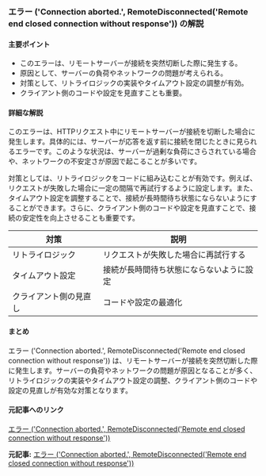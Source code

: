 ### エラー ('Connection aborted.', RemoteDisconnected('Remote end closed connection without response')) の解説

#### 主要ポイント
- このエラーは、リモートサーバーが接続を突然切断した際に発生する。
- 原因として、サーバーの負荷やネットワークの問題が考えられる。
- 対策として、リトライロジックの実装やタイムアウト設定の調整が有効。
- クライアント側のコードや設定を見直すことも重要。

#### 詳細な解説

このエラーは、HTTPリクエスト中にリモートサーバーが接続を切断した場合に発生します。具体的には、サーバーが応答を返す前に接続を閉じたときに見られるエラーです。このような状況は、サーバーが過剰な負荷にさらされている場合や、ネットワークの不安定さが原因で起こることが多いです。

対策としては、リトライロジックをコードに組み込むことが有効です。例えば、リクエストが失敗した場合に一定の間隔で再試行するように設定します。また、タイムアウト設定を調整することで、接続が長時間待ち状態にならないようにすることができます。さらに、クライアント側のコードや設定を見直すことで、接続の安定性を向上させることも重要です。

| 対策 | 説明 |
|---|---|
| リトライロジック | リクエストが失敗した場合に再試行する |
| タイムアウト設定 | 接続が長時間待ち状態にならないように設定 |
| クライアント側の見直し | コードや設定の最適化 |

#### まとめ

エラー ('Connection aborted.', RemoteDisconnected('Remote end closed connection without response')) は、リモートサーバーが接続を突然切断した際に発生します。サーバーの負荷やネットワークの問題が原因となることが多く、リトライロジックの実装やタイムアウト設定の調整、クライアント側のコードや設定の見直しが有効な対策となります。

#### 元記事へのリンク
[エラー ('Connection aborted.', RemoteDisconnected('Remote end closed connection without response'))](リンク先URL)

**元記事:** [エラー ('Connection aborted.', RemoteDisconnected('Remote end closed connection without response'))](https://analyticsindiamag.com/ai-news-updates/perplexitys-comet-browser-is-now-available-in-beta/)